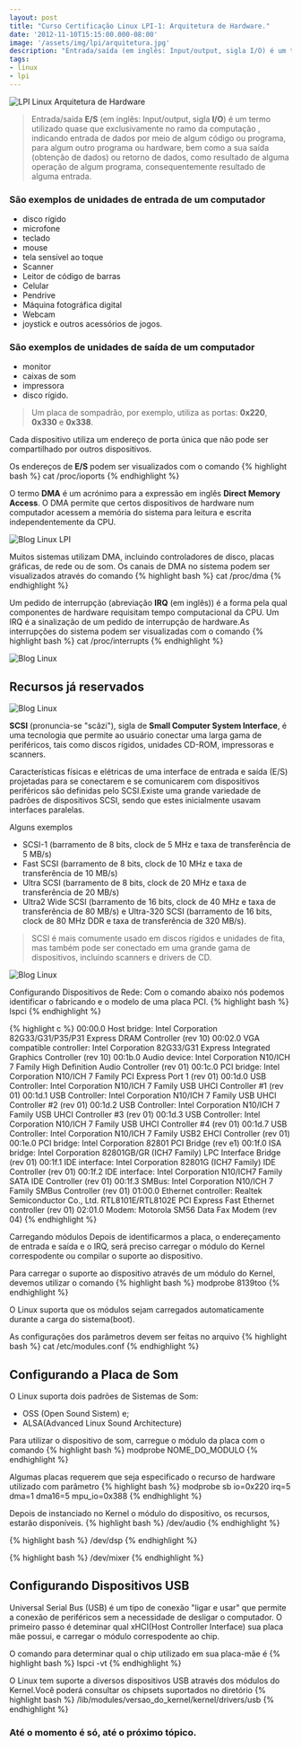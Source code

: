 ```yaml
---
layout: post
title: "Curso Certificação Linux LPI-1: Arquitetura de Hardware."
date: '2012-11-10T15:15:00.000-08:00'
image: '/assets/img/lpi/arquitetura.jpg'
description: "Entrada/saída (em inglês: Input/output, sigla I/O) é um termo utilizado quase que exclusivamente no ramo da computação."
tags:
- linux
- lpi
---
```


![LPI Linux Arquitetura de Hardware](/assets/img/lpi/architeture.jpg "LPI Linux Arquitetura de Hardware")

> Entrada/saída __E/S__ (em inglês: Input/output, sigla __I/O__) é um termo utilizado quase que exclusivamente no ramo da computação , indicando entrada de dados por meio de algum código ou programa, para algum outro programa ou hardware, bem como a sua saída (obtenção de dados) ou retorno de dados, como resultado de alguma operação de algum programa, consequentemente resultado de alguma entrada.

### São exemplos de unidades de entrada de um computador

+ disco rígido
+ microfone
+ teclado
+ mouse
+ tela sensível ao toque
+ Scanner
+ Leitor de código de barras
+ Celular
+ Pendrive
+ Máquina fotográfica digital
+ Webcam
+ joystick e outros acessórios de jogos.

### São exemplos de unidades de saída de um computador
- monitor
- caixas de som
- impressora
- disco rígido.

> Um placa de sompadrão, por exemplo, utiliza as portas: __0x220__, __0x330__ e __0x338__.

Cada dispositivo utiliza um endereço de porta única que não pode ser compartilhado por outros dispositivos.

Os endereços de __E/S__ podem ser visualizados com o comando
{% highlight bash %}
cat /proc/ioports
{% endhighlight %}

O termo __DMA__ é um acrónimo para a expressão em inglês __Direct Memory Access__. O DMA permite que certos dispositivos de hardware num computador acessem a memória do sistema para leitura e escrita independentemente da CPU.

![Blog Linux LPI](/assets/img/lpi/arquitetura.jpg "Blog Linux LPI")
 
Muitos sistemas utilizam DMA, incluindo controladores de disco, placas gráficas, de rede ou de som. Os canais de DMA no sistema podem ser visualizados através do comando
{% highlight bash %}
cat /proc/dma
{% endhighlight %}

Um pedido de interrupção (abreviação __IRQ__ (em inglês)) é a forma pela qual componentes de hardware requisitam tempo computacional da CPU. Um IRQ é a sinalização de um pedido de interrupção de hardware.As interrupções do sistema podem ser visualizadas com o comando
{% highlight bash %}
cat /proc/interrupts
{% endhighlight %}

![Blog Linux](/assets/img/lpi/irq.jpg "Blog Linux")

## Recursos já reservados 

![Blog Linux](/assets/img/lpi/recursos.jpg "Blog Linux")

__SCSI__ (pronuncia-se "scãzi"), sigla de __Small Computer System Interface__, é uma tecnologia que permite ao usuário conectar uma larga gama de periféricos, tais como discos rígidos, unidades CD-ROM, impressoras e scanners.

Características físicas e elétricas de uma interface de entrada e saída (E/S) projetadas para se conectarem e se comunicarem com dispositivos periféricos são definidas pelo SCSI.Existe uma grande variedade de padrões de dispositivos SCSI, sendo que estes inicialmente usavam interfaces paralelas.

Alguns exemplos
+ SCSI-1 (barramento de 8 bits, clock de 5 MHz e taxa de transferência de 5 MB/s)
+ Fast SCSI (barramento de 8 bits, clock de 10 MHz e taxa de transferência de 10 MB/s)
+ Ultra SCSI (barramento de 8 bits, clock de 20 MHz e taxa de transferência de 20 MB/s)
+ Ultra2 Wide SCSI (barramento de 16 bits, clock de 40 MHz e taxa de transferência de 80 MB/s) e Ultra-320 SCSI (barramento de 16 bits, clock de 80 MHz DDR e taxa de transferência de 320 MB/s).

> SCSI é mais comumente usado em discos rígidos e unidades de fita, mas também pode ser conectado em uma grande gama de dispositivos, incluindo scanners e drivers de CD.

![Blog Linux](/assets/img/lpi/scsi_tipos.jpg "Blog Linux")

Configurando Dispositivos de Rede:  Com o comando abaixo nós podemos identificar o fabricando e o modelo de uma placa PCI.
{% highlight bash %}
lspci
{% endhighlight %}

{% highlight c %}
00:00.0 Host bridge: Intel Corporation 82G33/G31/P35/P31 Express DRAM Controller (rev 10)
00:02.0 VGA compatible controller: Intel Corporation 82G33/G31 Express Integrated Graphics Controller (rev 10)
00:1b.0 Audio device: Intel Corporation N10/ICH 7 Family High Definition Audio Controller (rev 01)
00:1c.0 PCI bridge: Intel Corporation N10/ICH 7 Family PCI Express Port 1 (rev 01)
00:1d.0 USB Controller: Intel Corporation N10/ICH 7 Family USB UHCI Controller #1 (rev 01)
00:1d.1 USB Controller: Intel Corporation N10/ICH 7 Family USB UHCI Controller #2 (rev 01)
00:1d.2 USB Controller: Intel Corporation N10/ICH 7 Family USB UHCI Controller #3 (rev 01)
00:1d.3 USB Controller: Intel Corporation N10/ICH 7 Family USB UHCI Controller #4 (rev 01)
00:1d.7 USB Controller: Intel Corporation N10/ICH 7 Family USB2 EHCI Controller (rev 01)
00:1e.0 PCI bridge: Intel Corporation 82801 PCI Bridge (rev e1)
00:1f.0 ISA bridge: Intel Corporation 82801GB/GR (ICH7 Family) LPC Interface Bridge (rev 01)
00:1f.1 IDE interface: Intel Corporation 82801G (ICH7 Family) IDE Controller (rev 01)
00:1f.2 IDE interface: Intel Corporation N10/ICH7 Family SATA IDE Controller (rev 01)
00:1f.3 SMBus: Intel Corporation N10/ICH 7 Family SMBus Controller (rev 01)
01:00.0 Ethernet controller: Realtek Semiconductor Co., Ltd. RTL8101E/RTL8102E PCI Express Fast Ethernet controller (rev 01)
02:01.0 Modem: Motorola SM56 Data Fax Modem (rev 04)
{% endhighlight %}

Carregando módulos  Depois de identificarmos a placa, o endereçamento de entrada e saída e o IRQ, será preciso carregar o módulo do Kernel correspodente ou compilar o suporte ao dispositivo.

Para carregar o suporte ao dispositivo através de um módulo do Kernel, devemos utilizar o comando
{% highlight bash %}
modprobe 8139too
{% endhighlight %}

O Linux suporta que os módulos sejam carregados automaticamente durante a carga do sistema(boot).

As configurações dos parâmetros devem ser feitas no arquivo 
{% highlight bash %}
cat /etc/modules.conf
{% endhighlight %}

## Configurando a Placa de Som  

O Linux suporta dois padrões de Sistemas de Som:  
- OSS (Open Sound Sistem) e; 
- ALSA(Advanced Linux Sound Architecture)

Para utilizar o dispositivo de som, carregue o módulo da placa com o comando
{% highlight bash %}
modprobe NOME_DO_MODULO
{% endhighlight %}

Algumas placas requerem que seja especificado o recurso de hardware utilizado com parâmetro 
{% highlight bash %}
modprobe sb io=0x220 irq=5 dma=1 dma16=5 mpu_io=0x388
{% endhighlight %}

Depois de instanciado no Kernel o módulo do dispositivo, os recursos, estarão disponíveis.
{% highlight bash %}
/dev/audio
{% endhighlight %}

{% highlight bash %}
/dev/dsp
{% endhighlight %}

{% highlight bash %}
/dev/mixer
{% endhighlight %}

## Configurando Dispositivos USB
Universal Serial Bus (USB) é um tipo de conexão "ligar e usar" que permite a conexão de periféricos sem a necessidade de desligar o computador. O primeiro passo é deteminar qual xHCI(Host Controller Interface) sua placa mãe possui, e carregar o módulo correspodente ao chip. 

O comando para determinar qual o chip utilizado em sua placa-mãe é
{% highlight bash %}
lspci -vt
{% endhighlight %}

O Linux tem suporte a diversos dispositivos USB através dos módulos do Kernel.Você poderá consultar os chipsets suportados no diretório
{% highlight bash %}
/lib/modules/versao_do_kernel/kernel/drivers/usb
{% endhighlight %}

### Até o momento é só, até o próximo tópico. 

<script async src="https://pagead2.googlesyndication.com/pagead/js/adsbygoogle.js"></script>

<!-- Informat -->
<ins class="adsbygoogle"
 style="display:block"
 data-ad-client="ca-pub-2838251107855362"
 data-ad-slot="2327980059"
 data-ad-format="auto"
 data-full-width-responsive="true"></ins>

<script>
(adsbygoogle = window.adsbygoogle || []).push({});
</script>

